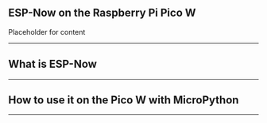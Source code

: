 ## ESP-Now on the Raspberry Pi Pico W
Placeholder for content

---

## What is ESP-Now

---

## How to use it on the Pico W with MicroPython

---
